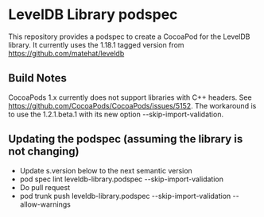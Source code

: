 # LevelDB Library podspec

This repository provides a podspec to create a CocoaPod for the LevelDB library.
It currently uses the 1.18.1 tagged version from https://github.com/matehat/leveldb 

## Build Notes

CocoaPods 1.x currently does not support libraries with C++ headers. See
https://github.com/CocoaPods/CocoaPods/issues/5152. The workaround is to use
the 1.2.1.beta.1 with its new option --skip-import-validation.

## Updating the podspec (assuming the library is not changing)

  * Update s.version below to the next semantic version
  * pod spec lint leveldb-library.podspec --skip-import-validation
  * Do pull request
  * pod trunk push leveldb-library.podspec --skip-import-validation  --allow-warnings
